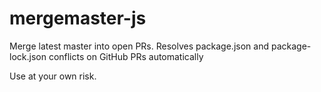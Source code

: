 # mergemaster-js
Merge latest master into open PRs. Resolves package.json and package-lock.json conflicts on GitHub PRs automatically

Use at your own risk.
